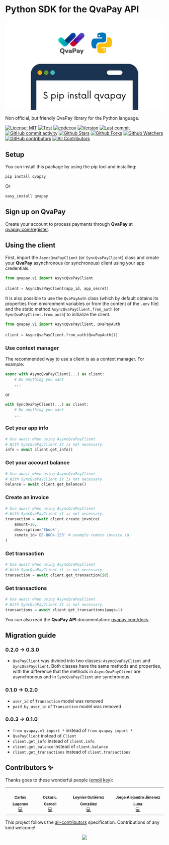 # Python SDK for the QvaPay API

![Banner](https://raw.githubusercontent.com/lugodev/qvapay-python/main/banner.jpg)

Non official, but friendly QvaPay library for the Python language.

[![License: MIT](https://img.shields.io/badge/License-MIT-green.svg)](https://opensource.org/licenses/MIT)
[![Test](https://github.com/lugodev/qvapay-python/workflows/CI/badge.svg)](https://github.com/lugodev/qvapay-python/actions?query=workflow%3ACI)
[![codecov](https://codecov.io/gh/lugodev/qvapay-python/branch/main/graph/badge.svg)](https://codecov.io/gh/lugodev/qvapay-python)
[![Version](https://img.shields.io/pypi/v/qvapay?color=%2334D058&label=Version)](https://pypi.org/project/qvapay)
[![Last commit](https://img.shields.io/github/last-commit/lugodev/qvapay-python.svg?style=flat)](https://github.com/lugodev/qvapay-python/commits)
[![GitHub commit activity](https://img.shields.io/github/commit-activity/m/lugodev/qvapay-python)](https://github.com/lugodev/qvapay-python/commits)
[![Github Stars](https://img.shields.io/github/stars/lugodev/qvapay-python?style=flat&logo=github)](https://github.com/lugodev/qvapay-python/stargazers)
[![Github Forks](https://img.shields.io/github/forks/lugodev/qvapay-python?style=flat&logo=github)](https://github.com/lugodev/qvapay-python/network/members)
[![Github Watchers](https://img.shields.io/github/watchers/lugodev/qvapay-python?style=flat&logo=github)](https://github.com/lugodev/qvapay-python)
[![GitHub contributors](https://img.shields.io/github/contributors/lugodev/qvapay-python?label=code%20contributors)](https://github.com/lugodev/qvapay-python/graphs/contributors)<!-- ALL-CONTRIBUTORS-BADGE:START - Do not remove or modify this section -->
[![All Contributors](https://img.shields.io/badge/all_contributors-3-orange.svg?style=flat-square)](#contributors-)
<!-- ALL-CONTRIBUTORS-BADGE:END -->

## Setup

You can install this package by using the pip tool and installing:

```bash
pip install qvapay
```

Or

```bash
easy_install qvapay
```

## Sign up on **QvaPay**

Create your account to process payments through **QvaPay** at [qvapay.com/register](https://qvapay.com/register).

## Using the client

First, import the `AsyncQvaPayClient` (or `SyncQvaPayClient`) class and create your **QvaPay** asynchronous (or synchronous) client using your app credentials.

```python
from qvapay.v1 import AsyncQvaPayClient

client = AsyncQvaPayClient(app_id, app_secret)
```

It is also possible to use the `QvaPayAuth` class (which by default obtains its properties from environment variables or from the content of the `.env` file) and the static method `AsyncQvaPayClient.from_auth` (or `SyncQvaPayClient.from_auth`) to initialize the client.

```python
from qvapay.v1 import AsyncQvaPayClient, QvaPayAuth

client = AsyncQvaPayClient.from_auth(QvaPayAuth())
```

### Use context manager

The recommended way to use a client is as a context manager. For example:

```python
async with AsyncQvaPayClient(...) as client:
    # Do anything you want
    ...
```

or

```python
with SyncQvaPayClient(...) as client:
    # Do anything you want
    ...
```

### Get your app info

```python
# Use await when using AsyncQvaPayClient
# With SyncQvaPayClient it is not necessary.
info = await client.get_info()
```

### Get your account balance

```python
# Use await when using AsyncQvaPayClient
# With SyncQvaPayClient it is not necessary.
balance = await client.get_balance()
```

### Create an invoice

```python
# Use await when using AsyncQvaPayClient
# With SyncQvaPayClient it is not necessary.
transaction = await client.create_invoice(
    amount=10,
    description='Ebook',
    remote_id='EE-BOOk-123' # example remote invoice id
)
```

### Get transaction

```python
# Use await when using AsyncQvaPayClient
# With SyncQvaPayClient it is not necessary.
transaction = await client.get_transaction(id)
```

### Get transactions

```python
# Use await when using AsyncQvaPayClient
# With SyncQvaPayClient it is not necessary.
transactions = await client.get_transactions(page=1)
```

You can also read the **QvaPay API** documentation: [qvapay.com/docs](https://qvapay.com/docs).

## Migration guide

### 0.2.0 -> 0.3.0

- `QvaPayClient` was divided into two classes: `AsyncQvaPayClient` and `SyncQvaPayClient`. Both classes have the same methods and properties, with the difference that the methods in `AsyncQvaPayClient` are asynchronous and in `SyncQvaPayClient` are synchronous.

### 0.1.0 -> 0.2.0

- `user_id` of `Transaction` model was removed
- `paid_by_user_id` of `Transaction` model was removed

### 0.0.3 -> 0.1.0

- `from qvapay.v1 import *` instead of `from qvapay import *`
- `QvaPayClient` instead of `Client`
- `client.get_info` instead of `client.info`
- `client.get_balance` instead of `client.balance`
- `client.get_transactions` instead of `client.transactions`

## Contributors ✨

Thanks goes to these wonderful people ([emoji key](https://allcontributors.org/docs/en/emoji-key)):

<!-- ALL-CONTRIBUTORS-LIST:START - Do not remove or modify this section -->
<!-- prettier-ignore-start -->
<!-- markdownlint-disable -->
<table>
  <tr>
    <td align="center"><a href="https://bio.link/lugodev"><img src="https://avatars.githubusercontent.com/u/18733370?v=4?s=100" width="100px;" alt=""/><br /><sub><b>Carlos Lugones</b></sub></a><br /><a href="https://github.com/lugodev/Qvapay Python/commits?author=lugodev" title="Code">💻</a></td>
    <td align="center"><a href="http://codeshard.github.io/"><img src="https://avatars.githubusercontent.com/u/5880754?v=4?s=100" width="100px;" alt=""/><br /><sub><b>Ozkar L. Garcell</b></sub></a><br /><a href="https://github.com/lugodev/Qvapay Python/commits?author=codeshard" title="Code">💻</a></td>
    <td align="center"><a href="https://github.com/leynier"><img src="https://avatars.githubusercontent.com/u/36774373?v=4?s=100" width="100px;" alt=""/><br /><sub><b>Leynier Gutiérrez González</b></sub></a><br /><a href="https://github.com/lugodev/Qvapay Python/commits?author=leynier" title="Code">💻</a></td>
    <td align="center"><a href="https://github.com/jorgeajimenezl"><img src="https://avatars.githubusercontent.com/u/18174581?v=4?s=100" width="100px;" alt=""/><br /><sub><b>Jorge Alejandro Jimenez Luna</b></sub></a><br /><a href="https://github.com/lugodev/Qvapay Python/commits?author=jorgeajimenezl" title="Code">💻</a></td>
  </tr>
</table>

<!-- markdownlint-restore -->
<!-- prettier-ignore-end -->

<!-- ALL-CONTRIBUTORS-LIST:END -->

This project follows the [all-contributors](https://github.com/all-contributors/all-contributors) specification. Contributions of any kind welcome!

<p align="center">
    <img src="http://ForTheBadge.com/images/badges/made-with-python.svg">
</p>
